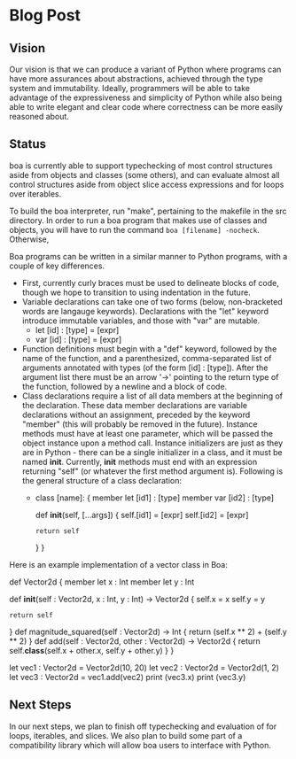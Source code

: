 # Blog Post

## Vision
Our vision is that we can produce a variant of Python where programs can have more assurances about abstractions, achieved through the type system and immutability. Ideally, programmers will be able to take advantage of the expressiveness and simplicity of Python while also being able to write elegant and clear code where correctness can be more easily reasoned about. 

## Status
boa is currently able to support typechecking of most control structures aside from objects and classes (some others), and can evaluate almost all control structures aside from object slice access expressions and for loops over iterables. 

To build the boa interpreter, run "make", pertaining to the makefile in the src directory. In order to run a boa program that makes use of classes and objects, you will have to run the command `boa [filename] -nocheck`. Otherwise,

Boa programs can be written in a similar manner to Python programs, with a couple of key differences. 

 - First, currently curly braces must be used to delineate blocks of code, though we hope to transition to using indentation in the future. 
 - Variable declarations can take one of two forms (below, non-bracketed words are langauge keywords). Declarations with the "let" keyword introduce immutable variables, and those with "var" are mutable. 
   - let [id] : [type] = [expr]
   - var [id] : [type] = [expr]
 - Function definitions must begin with a "def" keyword, followed by the name of the function, and a parenthesized, comma-separated list of arguments annotated with types (of the form [id] : [type]). After the argument list there must be an arrow '->' pointing to the return type of the function, followed by a newline and a block of code. 
 - Class declarations require a list of all data members at the beginning of the declaration. These data member declarations are variable declarations without an assignment, preceded by the keyword "member" (this will probably be removed in the future). Instance methods must have at least one parameter, which will be passed the object instance upon a method call. Instance initializers are just as they are in Python - there can be a single initializer in a class, and it must be named __init__. Currently, __init__ methods must end with an expression returning "self" (or whatever the first method argument is). Following is the general structure of a class declaration:
   - class [name]:
     {
       member let [id1] : [type]
       member var [id2] : [type]

       def __init__(self, [...args])
       {
         self.[id1] = [expr]
         self.[id2] = [expr]

         return self
       }
     }

Here is an example implementation of a vector class in Boa:

def Vector2d
{
  member let x : Int
  member let y : Int

  def __init__(self : Vector2d, x : Int, y : Int) -> Vector2d
  {
    self.x = x
    self.y = y

    return self
  }
  def magnitude_squared(self : Vector2d) -> Int
  {
    return (self.x ** 2) + (self.y ** 2)
  }
  def add(self : Vector2d, other : Vector2d) -> Vector2d
  {
    return self.__class__(self.x + other.x, self.y + other.y)
  }
}

let vec1 : Vector2d = Vector2d(10, 20)
let vec2 : Vector2d = Vector2d(1, 2)
let vec3 : Vector2d = vec1.add(vec2)
print (vec3.x)
print (vec3.y)

## Next Steps

In our next steps, we plan to finish off typechecking and evaluation of for loops, iterables, and slices. We also plan to build some part of a compatibility library which will allow boa users to interface with Python. 